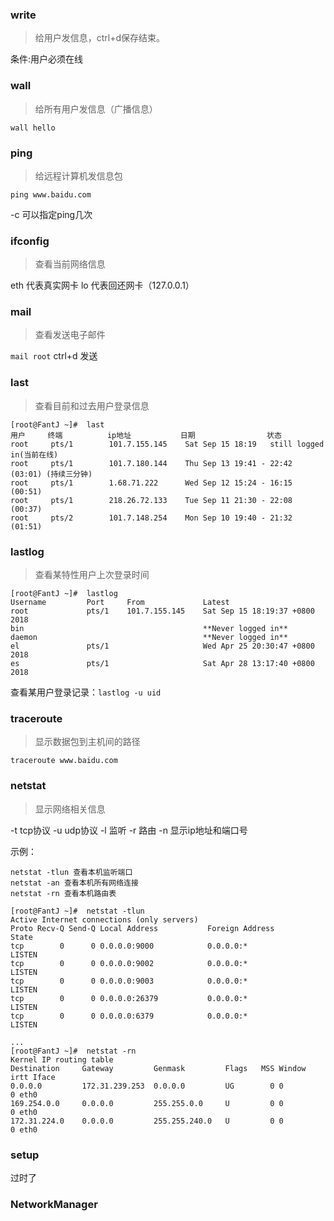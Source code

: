 ###   write
>给用户发信息，ctrl+d保存结束。

条件:用户必须在线

###   wall
>给所有用户发信息（广播信息）

`wall hello`


###   ping
>给远程计算机发信息包

`ping www.baidu.com`

-c 可以指定ping几次


###   ifconfig
>查看当前网络信息

eth 代表真实网卡
lo  代表回还网卡（127.0.0.1）


###   mail
>查看发送电子邮件

`mail root`
ctrl+d 发送


###   last
>查看目前和过去用户登录信息


```
[root@FantJ ~]#  last
用户     终端          ip地址           日期                状态
root     pts/1        101.7.155.145    Sat Sep 15 18:19   still logged in(当前在线)   
root     pts/1        101.7.180.144    Thu Sep 13 19:41 - 22:42  (03:01) (持续三分钟)   
root     pts/1        1.68.71.222      Wed Sep 12 15:24 - 16:15  (00:51)    
root     pts/1        218.26.72.133    Tue Sep 11 21:30 - 22:08  (00:37)    
root     pts/2        101.7.148.254    Mon Sep 10 19:40 - 21:32  (01:51)    
```
###   lastlog
>查看某特性用户上次登录时间

```
[root@FantJ ~]#  lastlog
Username         Port     From             Latest
root             pts/1    101.7.155.145    Sat Sep 15 18:19:37 +0800 2018
bin                                        **Never logged in**
daemon                                     **Never logged in**
el               pts/1                     Wed Apr 25 20:30:47 +0800 2018
es               pts/1                     Sat Apr 28 13:17:40 +0800 2018
```

查看某用户登录记录：`lastlog -u uid` 

###   traceroute
>显示数据包到主机间的路径


```
traceroute www.baidu.com
```

###   netstat
>显示网络相关信息

-t tcp协议
-u udp协议
-l 监听
-r 路由
-n 显示ip地址和端口号

示例：
```
netstat -tlun 查看本机监听端口
netstat -an 查看本机所有网络连接
netstat -rn 查看本机路由表
```
```
[root@FantJ ~]#  netstat -tlun
Active Internet connections (only servers)
Proto Recv-Q Send-Q Local Address           Foreign Address         State      
tcp        0      0 0.0.0.0:9000            0.0.0.0:*               LISTEN     
tcp        0      0 0.0.0.0:9002            0.0.0.0:*               LISTEN     
tcp        0      0 0.0.0.0:9003            0.0.0.0:*               LISTEN     
tcp        0      0 0.0.0.0:26379           0.0.0.0:*               LISTEN     
tcp        0      0 0.0.0.0:6379            0.0.0.0:*               LISTEN 

...
[root@FantJ ~]#  netstat -rn
Kernel IP routing table
Destination     Gateway         Genmask         Flags   MSS Window  irtt Iface
0.0.0.0         172.31.239.253  0.0.0.0         UG        0 0          0 eth0
169.254.0.0     0.0.0.0         255.255.0.0     U         0 0          0 eth0
172.31.224.0    0.0.0.0         255.255.240.0   U         0 0          0 eth0

```

###   setup
过时了


###   NetworkManager

